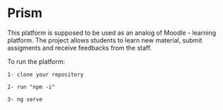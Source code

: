 # Prism

This platform is supposed to be used as an analog of Moodle - learning platform.
The project allows students to learn new material, submit assigments and receive feedbacks from the staff.

To run the platform:
	
  `1- clone your repository`

  `2- run "npm -i"`
  
  ```3- ng serve ```
